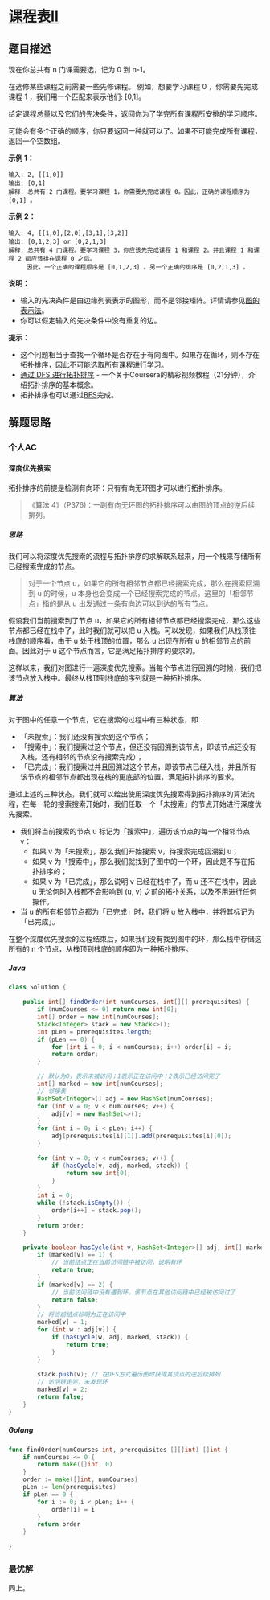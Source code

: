 # [课程表II](https://leetcode-cn.com/problems/course-schedule-ii/)

## 题目描述

现在你总共有 n 门课需要选，记为 0 到 n-1。

在选修某些课程之前需要一些先修课程。 例如，想要学习课程 0 ，你需要先完成课程 1 ，我们用一个匹配来表示他们: [0,1]。

给定课程总量以及它们的先决条件，返回你为了学完所有课程所安排的学习顺序。

可能会有多个正确的顺序，你只要返回一种就可以了。如果不可能完成所有课程，返回一个空数组。

**示例 1：**

```
输入: 2, [[1,0]] 
输出: [0,1]
解释: 总共有 2 门课程。要学习课程 1，你需要先完成课程 0。因此，正确的课程顺序为 [0,1] 。
```

**示例 2：**

```
输入: 4, [[1,0],[2,0],[3,1],[3,2]]
输出: [0,1,2,3] or [0,2,1,3]
解释: 总共有 4 门课程。要学习课程 3，你应该先完成课程 1 和课程 2。并且课程 1 和课程 2 都应该排在课程 0 之后。
     因此，一个正确的课程顺序是 [0,1,2,3] 。另一个正确的排序是 [0,2,1,3] 。
```

**说明：**

- 输入的先决条件是由边缘列表表示的图形，而不是邻接矩阵。详情请参见[图的表示法](http://blog.csdn.net/woaidapaopao/article/details/51732947)。
- 你可以假定输入的先决条件中没有重复的边。

**提示：**

- 这个问题相当于查找一个循环是否存在于有向图中。如果存在循环，则不存在拓扑排序，因此不可能选取所有课程进行学习。
- [通过 DFS 进行拓扑排序](https://www.coursera.org/specializations/algorithms) - 一个关于Coursera的精彩视频教程（21分钟），介绍拓扑排序的基本概念。
- 拓扑排序也可以通过[BFS](https://baike.baidu.com/item/%E5%AE%BD%E5%BA%A6%E4%BC%98%E5%85%88%E6%90%9C%E7%B4%A2/5224802?fr=aladdin&fromid=2148012&fromtitle=%E5%B9%BF%E5%BA%A6%E4%BC%98%E5%85%88%E6%90%9C%E7%B4%A2)完成。

## 解题思路

### 个人AC

#### 深度优先搜索

拓扑排序的前提是检测有向环：只有有向无环图才可以进行拓扑排序。

> 《算法 4》（P376)：一副有向无环图的拓扑排序可以由图的顶点的逆后续排列。

##### 思路

我们可以将深度优先搜索的流程与拓扑排序的求解联系起来，用一个栈来存储所有已经搜索完成的节点。

> 对于一个节点 u，如果它的所有相邻节点都已经搜索完成，那么在搜索回溯到 u 的时候，u 本身也会变成一个已经搜索完成的节点。这里的「相邻节点」指的是从 u 出发通过一条有向边可以到达的所有节点。

假设我们当前搜索到了节点 u，如果它的所有相邻节点都已经搜索完成，那么这些节点都已经在栈中了，此时我们就可以把 u 入栈。可以发现，如果我们从栈顶往栈底的顺序看，由于 u 处于栈顶的位置，那么 u 出现在所有 u 的相邻节点的前面。因此对于 u 这个节点而言，它是满足拓扑排序的要求的。

这样以来，我们对图进行一遍深度优先搜索。当每个节点进行回溯的时候，我们把该节点放入栈中。最终从栈顶到栈底的序列就是一种拓扑排序。

##### 算法

对于图中的任意一个节点，它在搜索的过程中有三种状态，即：

- 「未搜索」：我们还没有搜索到这个节点；
- 「搜索中」：我们搜索过这个节点，但还没有回溯到该节点，即该节点还没有入栈，还有相邻的节点没有搜索完成）；
- 「已完成」：我们搜索过并且回溯过这个节点，即该节点已经入栈，并且所有该节点的相邻节点都出现在栈的更底部的位置，满足拓扑排序的要求。

通过上述的三种状态，我们就可以给出使用深度优先搜索得到拓扑排序的算法流程，在每一轮的搜索搜索开始时，我们任取一个「未搜索」的节点开始进行深度优先搜索。

- 我们将当前搜索的节点 u 标记为「搜索中」，遍历该节点的每一个相邻节点 v：
  - 如果 v 为「未搜索」，那么我们开始搜索 v，待搜索完成回溯到 u；
  - 如果 v 为「搜索中」，那么我们就找到了图中的一个环，因此是不存在拓扑排序的；
  - 如果 v 为「已完成」，那么说明 v 已经在栈中了，而 u 还不在栈中，因此 u 无论何时入栈都不会影响到 (u, v) 之前的拓扑关系，以及不用进行任何操作。
- 当 u 的所有相邻节点都为「已完成」时，我们将 u 放入栈中，并将其标记为「已完成」。

在整个深度优先搜索的过程结束后，如果我们没有找到图中的环，那么栈中存储这所有的 n 个节点，从栈顶到栈底的顺序即为一种拓扑排序。

##### Java

```java
class Solution {

    public int[] findOrder(int numCourses, int[][] prerequisites) {
        if (numCourses <= 0) return new int[0];
        int[] order = new int[numCourses];
        Stack<Integer> stack = new Stack<>();
        int pLen = prerequisites.length;
        if (pLen == 0) {
            for (int i = 0; i < numCourses; i++) order[i] = i;
            return order;
        }

        // 默认为0，表示未被访问；1表示正在访问中；2表示已经访问完了
        int[] marked = new int[numCourses];
        // 邻接表
        HashSet<Integer>[] adj = new HashSet[numCourses];
        for (int v = 0; v < numCourses; v++) {
            adj[v] = new HashSet<>();
        }
        for (int i = 0; i < pLen; i++) {
            adj[prerequisites[i][1]].add(prerequisites[i][0]);
        }

        for (int v = 0; v < numCourses; v++) {
            if (hasCycle(v, adj, marked, stack)) {
                return new int[0];
            }
        }
        int i = 0;
        while (!stack.isEmpty()) {
            order[i++] = stack.pop();
        }
        return order;
    }

    private boolean hasCycle(int v, HashSet<Integer>[] adj, int[] marked, Stack<Integer> stack) {
        if (marked[v] == 1) {
            // 当前结点正在当前访问链中被访问，说明有环
            return true;
        }
        if (marked[v] == 2) {
            // 当前访问链中没有遇到环，该节点在其他访问链中已经被访问过了
            return false;
        }
        // 将当前结点标明为正在访问中
        marked[v] = 1;
        for (int w : adj[v]) {
            if (hasCycle(w, adj, marked, stack)) {
                return true;
            }
        }
        
        stack.push(v); // 在DFS方式遍历图时获得其顶点的逆后续排列
        // 访问链走完，未发现环
        marked[v] = 2;
        return false;
    }
}
```

##### Golang

```go
func findOrder(numCourses int, prerequisites [][]int) []int {
    if numCourses <= 0 {
        return make([]int, 0)
    }
    order := make([]int, numCourses)
    pLen := len(prerequisites)
    if pLen == 0 {
        for i := 0; i < pLen; i++ {
            order[i] = i
        }
        return order
    }
    
}
```

### 最优解

同上。

